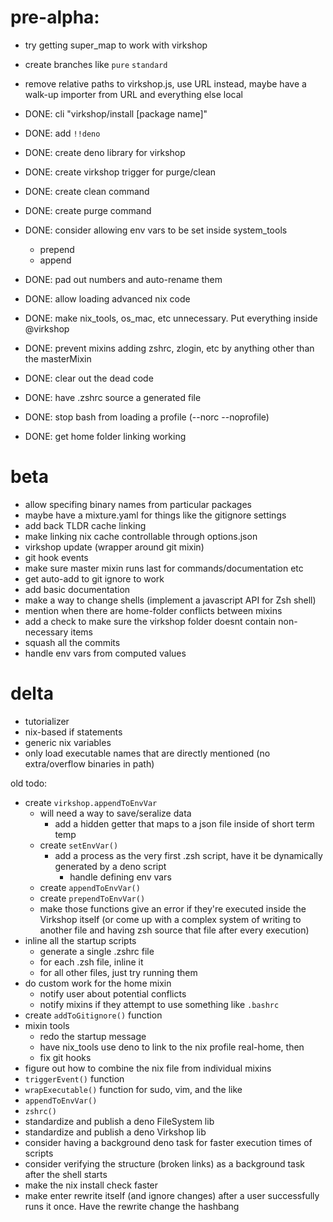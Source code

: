 
# pre-alpha:
- try getting super_map to work with virkshop

- create branches like `pure` `standard`
- remove relative paths to virkshop.js, use URL instead, maybe have a walk-up importer from URL and everything else local

- DONE: cli "virkshop/install [package name]"
- DONE: add `!!deno`
- DONE: create deno library for virkshop
- DONE: create virkshop trigger for purge/clean
- DONE: create clean command
- DONE: create purge command
- DONE: consider allowing env vars to be set inside system_tools
    - prepend
    - append

- DONE: pad out numbers and auto-rename them
- DONE: allow loading advanced nix code
- DONE: make nix_tools, os_mac, etc unnecessary. Put everything inside @virkshop
- DONE: prevent mixins adding zshrc, zlogin, etc by anything other than the masterMixin
- DONE: clear out the dead code
- DONE: have .zshrc source a generated file
- DONE: stop bash from loading a profile (--norc --noprofile)
- DONE: get home folder linking working

# beta
- allow specifing binary names from particular packages
- maybe have a mixture.yaml for things like the gitignore settings
- add back TLDR cache linking
- make linking nix cache controllable through options.json
- virkshop update (wrapper around git mixin)
- git hook events
- make sure master mixin runs last for commands/documentation etc
- get auto-add to git ignore to work
- add basic documentation
- make a way to change shells (implement a javascript API for Zsh shell)
- mention when there are home-folder conflicts between mixins
- add a check to make sure the virkshop folder doesnt contain non-necessary items
- squash all the commits
- handle env vars from computed values

# delta
- tutorializer
- nix-based if statements
- generic nix variables
- only load executable names that are directly mentioned (no extra/overflow binaries in path)

old todo:
- create `virkshop.appendToEnvVar`
    - will need a way to save/seralize data
        - add a hidden getter that maps to a json file inside of short term temp
    - create `setEnvVar()`
        - add a process as the very first .zsh script, have it be dynamically generated by a deno script
            - handle defining env vars
    - create `appendToEnvVar()`
    - create `prependToEnvVar()`
    - make those functions give an error if they're executed inside the Virkshop itself (or come up with a complex system of writing to another file and having zsh source that file after every execution)
- inline all the startup scripts
    - generate a single .zshrc file
    - for each .zsh file, inline it
    - for all other files, just try running them
- do custom work for the home mixin
    - notify user about potential conflicts
    - notify mixins if they attempt to use something like `.bashrc`
- create `addToGitignore()` function
- mixin tools
    - redo the startup message
    - have nix_tools use deno to link to the nix profile real-home, then 
    - fix git hooks
- figure out how to combine the nix file from individual mixins
- `triggerEvent()` function
- `wrapExecutable()` function for sudo, vim, and the like
- `appendToEnvVar()`
- `zshrc()`
- standardize and publish a deno FileSystem lib
- standardize and publish a deno Virkshop lib
- consider having a background deno task for faster execution times of scripts
- consider verifying the structure (broken links) as a background task after the shell starts
- make the nix install check faster
- make enter rewrite itself (and ignore changes) after a user successfully runs it once. Have the rewrite change the hashbang